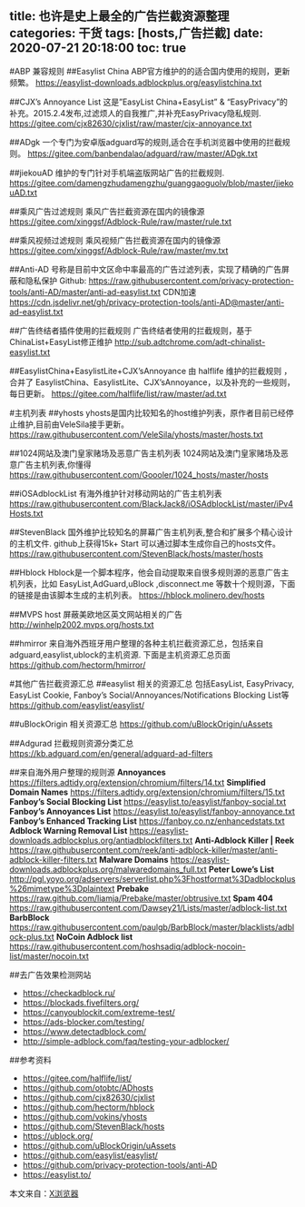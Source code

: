 title: 也许是史上最全的广告拦截资源整理
categories: 干货
tags: [hosts,广告拦截]
date: 2020-07-21 20:18:00
toc: true
---
#ABP 兼容规则
##Easylist China
ABP官方维护的的适合国内使用的规则，更新频繁。
https://easylist-downloads.adblockplus.org/easylistchina.txt

##CJX’s Annoyance List
这是”EasyList China+EasyList” & “EasyPrivacy”的补充。2015.2.4发布,过滤烦人的自我推广,并补充EasyPrivacy隐私规则.
https://gitee.com/cjx82630/cjxlist/raw/master/cjx-annoyance.txt

##ADgk
一个专门为安卓版adguard写的规则,适合在手机浏览器中使用的拦截规则。
https://gitee.com/banbendalao/adguard/raw/master/ADgk.txt

##jiekouAD
维护的专门针对手机端盗版网站广告的拦截规则.
https://gitee.com/damengzhudamengzhu/guanggaoguolv/blob/master/jiekouAD.txt

##乘风广告过滤规则
乘风广告拦截资源在国内的镜像源
https://gitee.com/xinggsf/Adblock-Rule/raw/master/rule.txt

##乘风视频过滤规则
乘风视频广告拦截资源在国内的镜像源
https://gitee.com/xinggsf/Adblock-Rule/raw/master/mv.txt

##Anti-AD
号称是目前中文区命中率最高的广告过滤列表，实现了精确的广告屏蔽和隐私保护
Github: https://raw.githubusercontent.com/privacy-protection-tools/anti-AD/master/anti-ad-easylist.txt
CDN加速 https://cdn.jsdelivr.net/gh/privacy-protection-tools/anti-AD@master/anti-ad-easylist.txt

##广告终结者插件使用的拦截规则
广告终结者使用的拦截规则，基于ChinaList+EasyList修正维护
http://sub.adtchrome.com/adt-chinalist-easylist.txt

##EasylistChina+EasylistLite+CJX’sAnnoyance
由 halflife 维护的拦截规则 ，合并了 EasylistChina、EasylistLite、CJX’sAnnoyance，以及补充的一些规则，每日更新。
https://gitee.com/halflife/list/raw/master/ad.txt

#主机列表
##yhosts
yhosts是国内比较知名的host维护列表，原作者目前已经停止维护,目前由VeleSila接手更新。
https://raw.githubusercontent.com/VeleSila/yhosts/master/hosts.txt

##1024网站及澳门皇家赌场及恶意广告主机列表
1024网站及澳门皇家赌场及恶意广告主机列表,你懂得
https://raw.githubusercontent.com/Goooler/1024_hosts/master/hosts

##iOSAdblockList
有海外维护针对移动网站的广告主机列表
https://raw.githubusercontent.com/BlackJack8/iOSAdblockList/master/iPv4Hosts.txt

##StevenBlack
国外维护比较知名的屏幕广告主机列表,整合和扩展多个精心设计的主机文件. github上获得15k+ Start 可以通过脚本生成你自己的hosts文件。
https://raw.githubusercontent.com/StevenBlack/hosts/master/hosts

##Hblock
Hblock是一个脚本程序，他会自动提取来自很多规则源的恶意广告主机列表，比如 EasyList,AdGuard,uBlock ,disconnect.me 等数十个规则源，下面的链接是由该脚本生成的主机列表。
https://hblock.molinero.dev/hosts

##MVPS host
屏蔽美欧地区英文网站相关的广告
http://winhelp2002.mvps.org/hosts.txt

##hmirror
来自海外西班牙用户整理的各种主机拦截资源汇总，包括来自adguard,easylist,ublock的主机资源. 下面是主机资源汇总页面
https://github.com/hectorm/hmirror/

#其他广告拦截资源汇总
##easylist 相关的资源汇总
包括EasyList, EasyPrivacy, EasyList Cookie, Fanboy’s Social/Annoyances/Notifications Blocking List等
https://github.com/easylist/easylist/

##uBlockOrigin 相关资源汇总
https://github.com/uBlockOrigin/uAssets

##Adgurad 拦截规则资源分类汇总
https://kb.adguard.com/en/general/adguard-ad-filters

##来自海外用户整理的规则源
**Annoyances**
https://filters.adtidy.org/extension/chromium/filters/14.txt
**Simplified Domain Names**
https://filters.adtidy.org/extension/chromium/filters/15.txt
**Fanboy’s Social Blocking List**
https://easylist.to/easylist/fanboy-social.txt
**Fanboy’s Annoyances List**
https://easylist.to/easylist/fanboy-annoyance.txt
**Fanboy’s Enhanced Tracking List**
https://fanboy.co.nz/enhancedstats.txt
**Adblock Warning Removal List**
https://easylist-downloads.adblockplus.org/antiadblockfilters.txt
**Anti-Adblock Killer | Reek**
https://raw.githubusercontent.com/reek/anti-adblock-killer/master/anti-adblock-killer-filters.txt
**Malware Domains**
https://easylist-downloads.adblockplus.org/malwaredomains_full.txt
**Peter Lowe’s List**
http://pgl.yoyo.org/adservers/serverlist.php%3Fhostformat%3Dadblockplus%26mimetype%3Dplaintext
**Prebake**
https://raw.github.com/liamja/Prebake/master/obtrusive.txt
**Spam 404**
https://raw.githubusercontent.com/Dawsey21/Lists/master/adblock-list.txt
**BarbBlock**
https://raw.githubusercontent.com/paulgb/BarbBlock/master/blacklists/adblock-plus.txt
**NoCoin Adblock list**
https://raw.githubusercontent.com/hoshsadiq/adblock-nocoin-list/master/nocoin.txt

##去广告效果检测网站
- https://checkadblock.ru/
- https://blockads.fivefilters.org/
- https://canyoublockit.com/extreme-test/
- https://ads-blocker.com/testing/
- https://www.detectadblock.com/
- http://simple-adblock.com/faq/testing-your-adblocker/

##参考资料
- https://gitee.com/halflife/list/
- https://github.com/otobtc/ADhosts
- https://github.com/cjx82630/cjxlist
- https://github.com/hectorm/hblock
- https://github.com/vokins/yhosts
- https://github.com/StevenBlack/hosts
- https://ublock.org/
- https://github.com/uBlockOrigin/uAssets
- https://github.com/easylist/easylist/
- https://github.com/privacy-protection-tools/anti-AD
- https://easylist.to/

本文来自：[X浏览器](https://www.xbext.com/docs/bookmark/the-most-popular-ad-blocking-rules/index.html)